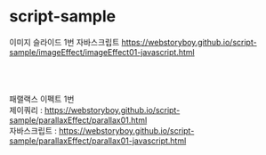 # script-sample

이미지 슬라이드 1번 자바스크립트
https://webstoryboy.github.io/script-sample/imageEffect/imageEffect01-javascript.html




<br><br><br>
패랠랙스 이펙트 1번 <br>
제이쿼리 : https://webstoryboy.github.io/script-sample/parallaxEffect/parallax01.html <br>
자바스크립트 : https://webstoryboy.github.io/script-sample/parallaxEffect/parallax01-javascript.html
